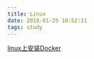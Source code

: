 ```yaml
---
title: Linux
date: 2018-01-25 10:52:11
tags: study
---
```


[linux上安装Docker](https://blog.csdn.net/qq_36892341/article/details/73918672)

